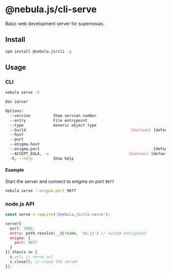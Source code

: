 # @nebula.js/cli-serve

Basic web development server for supernovas.

## Install

```sh
npm install @nebula.js/cli -g
```

## Usage

### CLI

```sh
nebula serve -h

Dev server

Options:
  --version          Show version number                               [boolean]
  --entry            File entrypoint                                    [string]
  --type             Generic object type                                [string]
  --build                                              [boolean] [default: true]
  --host                                                                [string]
  --port                                                                [number]
  --enigma.host                                                         [string]
  --enigma.port                                                  [default: 9076]
  --ACCEPT_EULA, -a                                   [boolean] [default: false]
  -h, --help         Show help                                         [boolean]
```

#### Example

Start the server and connect to enigma on port `9077`

```sh
nebula serve --enigma.port 9077
```

### node.js API

```js
const serve = require('@nebula.js/cli-serve');

serve({
  port: 3000,
  entry: path.resolve(__dirname, 'sn.js') // custom entrypoint
  enigma: {
    port: 9077
  }
}).then(s => {
  s.url; // serve url
  s.close(); // close the server
});
```
